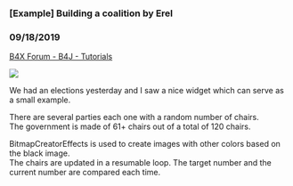 ### [Example] Building a coalition by Erel
### 09/18/2019
[B4X Forum - B4J - Tutorials](https://www.b4x.com/android/forum/threads/109692/)

![](https://www.b4x.com/basic4android/images/lBv7Gftjk2.gif)  
  
We had an elections yesterday and I saw a nice widget which can serve as a small example.  
  
There are several parties each one with a random number of chairs.  
The government is made of 61+ chairs out of a total of 120 chairs.  
  
BitmapCreatorEffects is used to create images with other colors based on the black image.  
The chairs are updated in a resumable loop. The target number and the current number are compared each time.